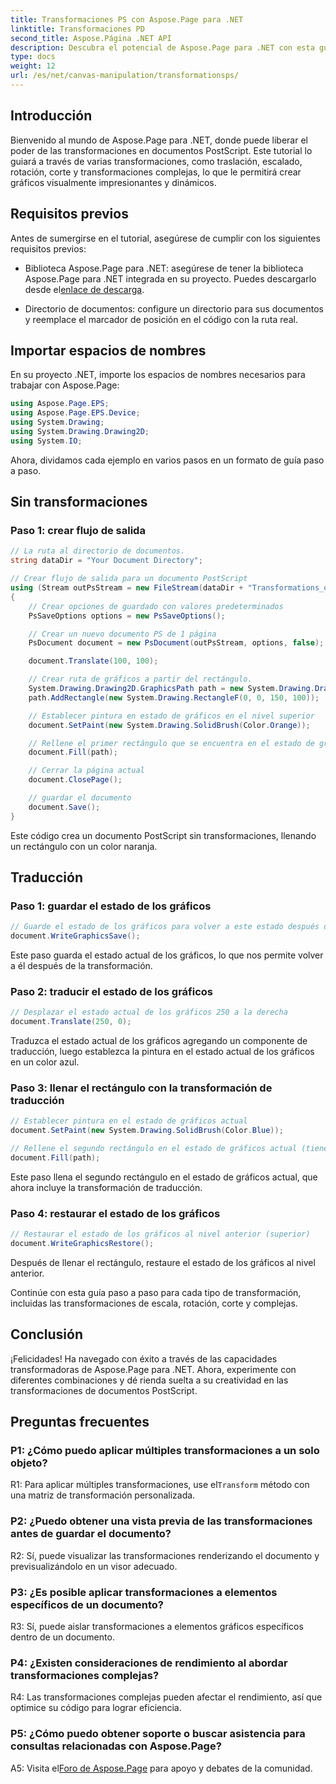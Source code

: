 ```yaml
---
title: Transformaciones PS con Aspose.Page para .NET
linktitle: Transformaciones PD
second_title: Aspose.Página .NET API
description: Descubra el potencial de Aspose.Page para .NET con esta guía completa sobre transformaciones PostScript. Cree gráficos dinámicos sin esfuerzo.
type: docs
weight: 12
url: /es/net/canvas-manipulation/transformationsps/
---
```

## Introducción

Bienvenido al mundo de Aspose.Page para .NET, donde puede liberar el poder de las transformaciones en documentos PostScript. Este tutorial lo guiará a través de varias transformaciones, como traslación, escalado, rotación, corte y transformaciones complejas, lo que le permitirá crear gráficos visualmente impresionantes y dinámicos.

## Requisitos previos

Antes de sumergirse en el tutorial, asegúrese de cumplir con los siguientes requisitos previos:

-  Biblioteca Aspose.Page para .NET: asegúrese de tener la biblioteca Aspose.Page para .NET integrada en su proyecto. Puedes descargarlo desde el[enlace de descarga](https://releases.aspose.com/page/net/).

- Directorio de documentos: configure un directorio para sus documentos y reemplace el marcador de posición en el código con la ruta real.

## Importar espacios de nombres

En su proyecto .NET, importe los espacios de nombres necesarios para trabajar con Aspose.Page:

```csharp
using Aspose.Page.EPS;
using Aspose.Page.EPS.Device;
using System.Drawing;
using System.Drawing.Drawing2D;
using System.IO;
```

Ahora, dividamos cada ejemplo en varios pasos en un formato de guía paso a paso.


## Sin transformaciones

### Paso 1: crear flujo de salida

```csharp
// La ruta al directorio de documentos.
string dataDir = "Your Document Directory";

// Crear flujo de salida para un documento PostScript
using (Stream outPsStream = new FileStream(dataDir + "Transformations_outPS.ps", FileMode.Create))
{
    // Crear opciones de guardado con valores predeterminados
    PsSaveOptions options = new PsSaveOptions();

    // Crear un nuevo documento PS de 1 página
    PsDocument document = new PsDocument(outPsStream, options, false);

    document.Translate(100, 100);

    // Crear ruta de gráficos a partir del rectángulo.
    System.Drawing.Drawing2D.GraphicsPath path = new System.Drawing.Drawing2D.GraphicsPath();
    path.AddRectangle(new System.Drawing.RectangleF(0, 0, 150, 100));

    // Establecer pintura en estado de gráficos en el nivel superior
    document.SetPaint(new System.Drawing.SolidBrush(Color.Orange));

    // Rellene el primer rectángulo que se encuentra en el estado de gráficos de nivel superior y sin ninguna transformación.
    document.Fill(path);

    // Cerrar la página actual
    document.ClosePage();

    // guardar el documento
    document.Save();
}
```

Este código crea un documento PostScript sin transformaciones, llenando un rectángulo con un color naranja.

## Traducción

### Paso 1: guardar el estado de los gráficos

```csharp
// Guarde el estado de los gráficos para volver a este estado después de la transformación
document.WriteGraphicsSave();
```

Este paso guarda el estado actual de los gráficos, lo que nos permite volver a él después de la transformación.

### Paso 2: traducir el estado de los gráficos

```csharp
// Desplazar el estado actual de los gráficos 250 a la derecha
document.Translate(250, 0);
```

Traduzca el estado actual de los gráficos agregando un componente de traducción, luego establezca la pintura en el estado actual de los gráficos en un color azul.

### Paso 3: llenar el rectángulo con la transformación de traducción

```csharp
// Establecer pintura en el estado de gráficos actual
document.SetPaint(new System.Drawing.SolidBrush(Color.Blue));

// Rellene el segundo rectángulo en el estado de gráficos actual (tiene transformación de traducción)
document.Fill(path);
```

Este paso llena el segundo rectángulo en el estado de gráficos actual, que ahora incluye la transformación de traducción.

### Paso 4: restaurar el estado de los gráficos

```csharp
// Restaurar el estado de los gráficos al nivel anterior (superior)
document.WriteGraphicsRestore();
```

Después de llenar el rectángulo, restaure el estado de los gráficos al nivel anterior.

Continúe con esta guía paso a paso para cada tipo de transformación, incluidas las transformaciones de escala, rotación, corte y complejas.

## Conclusión

¡Felicidades! Ha navegado con éxito a través de las capacidades transformadoras de Aspose.Page para .NET. Ahora, experimente con diferentes combinaciones y dé rienda suelta a su creatividad en las transformaciones de documentos PostScript.

## Preguntas frecuentes

### P1: ¿Cómo puedo aplicar múltiples transformaciones a un solo objeto?

R1: Para aplicar múltiples transformaciones, use el`Transform` método con una matriz de transformación personalizada.

### P2: ¿Puedo obtener una vista previa de las transformaciones antes de guardar el documento?

R2: Sí, puede visualizar las transformaciones renderizando el documento y previsualizándolo en un visor adecuado.

### P3: ¿Es posible aplicar transformaciones a elementos específicos de un documento?

R3: Sí, puede aislar transformaciones a elementos gráficos específicos dentro de un documento.

### P4: ¿Existen consideraciones de rendimiento al abordar transformaciones complejas?

R4: Las transformaciones complejas pueden afectar el rendimiento, así que optimice su código para lograr eficiencia.

### P5: ¿Cómo puedo obtener soporte o buscar asistencia para consultas relacionadas con Aspose.Page?

 A5: Visita el[Foro de Aspose.Page](https://forum.aspose.com/c/page/39) para apoyo y debates de la comunidad.